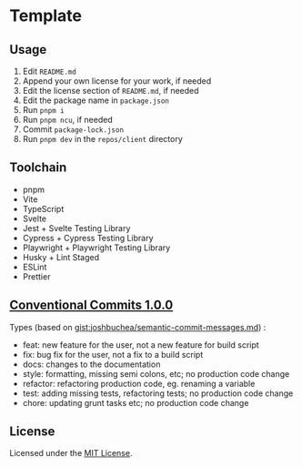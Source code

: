 # Template

## Usage

1. Edit `README.md`
2. Append your own license for your work, if needed
3. Edit the license section of `README.md`, if needed
4. Edit the package name in `package.json`
5. Run `pnpm i`
6. Run `pnpm ncu`, if needed
7. Commit `package-lock.json`
8. Run `pnpm dev` in the `repos/client` directory

## Toolchain

- pnpm
- Vite
- TypeScript
- Svelte
- Jest + Svelte Testing Library
- Cypress + Cypress Testing Library
- Playwright + Playwright Testing Library
- Husky + Lint Staged
- ESLint
- Prettier

## [Conventional Commits 1.0.0](https://www.conventionalcommits.org/en/v1.0.0/)

Types (based on [gist:joshbuchea/semantic-commit-messages.md](https://gist.github.com/joshbuchea/6f47e86d2510bce28f8e7f42ae84c716)) :

- feat: new feature for the user, not a new feature for build script
- fix: bug fix for the user, not a fix to a build script
- docs: changes to the documentation
- style: formatting, missing semi colons, etc; no production code change
- refactor: refactoring production code, eg. renaming a variable
- test: adding missing tests, refactoring tests; no production code change
- chore: updating grunt tasks etc; no production code change

## License

Licensed under the [MIT License](LICENSE).
